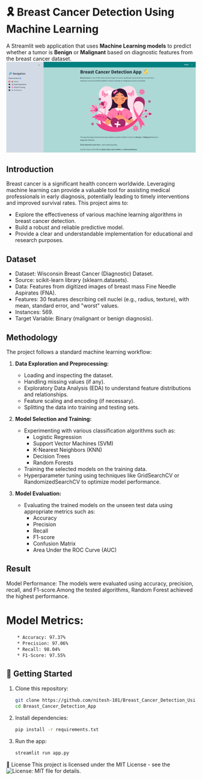 # 🎗️ Breast Cancer Detection Using Machine Learning
A Streamlit web application that uses **Machine Learning models** to predict whether a tumor is **Benign** or **Malignant** based on diagnostic features from the breast cancer dataset.
![image alt](https://github.com/nitesh-101/Breast_Cancer_Detection_Using_ML/blob/main/homepage.png?raw=true)

## Introduction 

Breast cancer is a significant health concern worldwide. Leveraging machine learning can provide a valuable tool for assisting medical professionals in early diagnosis, potentially leading to timely interventions and improved survival rates. This project aims to:
* Explore the effectiveness of various machine learning algorithms in breast cancer detection.
* Build a robust and reliable predictive model.
* Provide a clear and understandable implementation for educational and research purposes.

## Dataset

* Dataset: Wisconsin Breast Cancer (Diagnostic) Dataset.
* Source: scikit-learn library (sklearn.datasets).
* Data: Features from digitized images of breast mass Fine Needle Aspirates (FNA).
* Features: 30 features describing cell nuclei (e.g., radius, texture), with mean, standard error, and "worst" values.
* Instances: 569.
* Target Variable: Binary (malignant or benign diagnosis).

## Methodology
The project follows a standard machine learning workflow:

1.  **Data Exploration and Preprocessing:**
    * Loading and inspecting the dataset.
    * Handling missing values (if any).
    * Exploratory Data Analysis (EDA) to understand feature distributions and relationships.
    * Feature scaling and encoding (if necessary).
    * Splitting the data into training and testing sets.

2.  **Model Selection and Training:**
    * Experimenting with various classification algorithms such as:
        * Logistic Regression
        * Support Vector Machines (SVM)
        * K-Nearest Neighbors (KNN)
        * Decision Trees
        * Random Forests
    * Training the selected models on the training data.
    * Hyperparameter tuning using techniques like GridSearchCV or RandomizedSearchCV to optimize model performance.

3.  **Model Evaluation:**
    * Evaluating the trained models on the unseen test data using appropriate metrics such as:
        * Accuracy
        * Precision
        * Recall
        * F1-score
        * Confusion Matrix
        * Area Under the ROC Curve (AUC)

## Result
Model Performance:
The models were evaluated using accuracy, precision, recall, and F1-score.Among the tested algorithms, Random Forest achieved the highest performance.
# Model Metrics:
        * Accuracy: 97.37%     
        * Precision: 97.06%     
        * Recall: 98.04%      
        * F1-Score: 97.55%

## 🚀 Getting Started

1. Clone this repository:
   ```bash
   git clone https://github.com/nitesh-101/Breast_Cancer_Detection_Using_ML.git
   cd Breast_Cancer_Detection_App

2. Install dependencies:
   ```bash
   pip install -r requirements.txt

4. Run the app:
   ```bash
   streamlit run app.py

📄 License
This project is licensed under the MIT License - see the ![License: MIT](LICENSE)
 file for details.
                                                                                                                   

